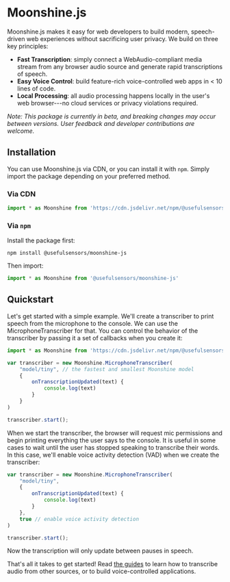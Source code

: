# Moonshine.js

Moonshine.js makes it easy for web developers to build modern, speech-driven web experiences without sacrificing user privacy. We build on three key principles:

- **Fast Transcription**: simply connect a WebAudio-compliant media stream from any browser audio source and generate rapid transcriptions of speech.
- **Easy Voice Control**: build feature-rich voice-controlled web apps in < 10 lines of code.
- **Local Processing**: all audio processing happens locally in the user's web browser---no cloud services or privacy violations required.

_Note: This package is currently in beta, and breaking changes may occur between versions. User feedback and developer contributions are welcome._

## Installation

You can use Moonshine.js via CDN, or you can install it with `npm`. Simply import the package depending on your preferred method.

### Via CDN

```javascript
import * as Moonshine from 'https://cdn.jsdelivr.net/npm/@usefulsensors/moonshine-js@latest/dist/moonshine.min.js'
```

### Via `npm`

Install the package first:

```shell
npm install @usefulsensors/moonshine-js
```

Then import:

```javascript
import * as Moonshine from '@usefulsensors/moonshine-js'
```

## Quickstart

Let's get started with a simple example. We'll create a transcriber to print speech from the microphone to the console. 
We can use the MicrophoneTranscriber for that. You can control the behavior of the transcriber by passing it a set of 
callbacks when you create it:

```javascript
import * as Moonshine from 'https://cdn.jsdelivr.net/npm/@usefulsensors/moonshine-js@latest/dist/moonshine.min.js'

var transcriber = new Moonshine.MicrophoneTranscriber(
    "model/tiny", // the fastest and smallest Moonshine model
    {
        onTranscriptionUpdated(text) {
            console.log(text)
        }
    }
)

transcriber.start();
```

When we start the transcriber, the browser will request mic permissions and begin printing everything the user says to the console. It is useful in some cases to wait 
until the user has stopped speaking to transcribe their words. In this case, we'll enable voice activity detection (VAD) when we create the transcriber:

```javascript {hl_lines=[8],linenostart=1}
var transcriber = new Moonshine.MicrophoneTranscriber(
    "model/tiny",
    {
        onTranscriptionUpdated(text) {
            console.log(text)
        }
    },
    true // enable voice activity detection
)

transcriber.start();
```

Now the transcription will only update between pauses in speech. 

That's all it takes to get started! Read [the guides](https://moonshinejs.com/docs/guide/) to learn how to transcribe audio from other sources, or to build voice-controlled applications.
